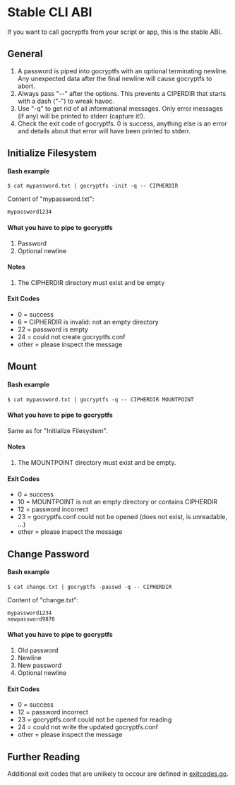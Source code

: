 Stable CLI ABI
==============

If you want to call gocryptfs from your script or app, this is the
stable ABI.

General
-------

1. A password is piped into gocryptfs with an optional terminating
   newline. Any unexpected data after the final newline will
   cause gocryptfs to abort.
2. Always pass "--" after the options. This prevents a CIPERDIR that
   starts with a dash ("-") to wreak havoc.
3. Use "-q" to get rid of all informational messages. Only error
   messages (if any) will be printed to stderr (capture it!).
4. Check the exit code of gocryptfs. 0 is success, anything else is an
   error and details about that error will have been printed to stderr.

Initialize Filesystem
---------------------

#### Bash example

    $ cat mypassword.txt | gocryptfs -init -q -- CIPHERDIR

Content of "mypassword.txt":

    mypassword1234

#### What you have to pipe to gocryptfs

1. Password
2. Optional newline

#### Notes

1. The CIPHERDIR directory must exist and be empty

#### Exit Codes

* 0 = success
* 6 = CIPHERDIR is invalid: not an empty directory
* 22 = password is empty
* 24 = could not create gocryptfs.conf
* other = please inspect the message

Mount
-----

#### Bash example

    $ cat mypassword.txt | gocryptfs -q -- CIPHERDIR MOUNTPOINT

#### What you have to pipe to gocryptfs

Same as for "Initialize Filesystem".

#### Notes

1. The MOUNTPOINT directory must exist and be empty.

#### Exit Codes

* 0 = success
* 10 = MOUNTPOINT is not an empty directory or contains CIPHERDIR
* 12 = password incorrect
* 23 = gocryptfs.conf could not be opened (does not exist, is unreadable, ...)
* other = please inspect the message

Change Password
---------------

#### Bash example

    $ cat change.txt | gocryptfs -passwd -q -- CIPHERDIR

Content of "change.txt":

    mypassword1234
    newpassword9876

#### What you have to pipe to gocryptfs

1. Old password
2. Newline
3. New password
4. Optional newline

#### Exit Codes

* 0 = success
* 12 = password incorrect
* 23 = gocryptfs.conf could not be opened for reading
* 24 = could not write the updated gocryptfs.conf
* other = please inspect the message

Further Reading
---------------

Additional exit codes that are unlikely to occour are defined in
[exitcodes.go](../internal/exitcodes/exitcodes.go).
